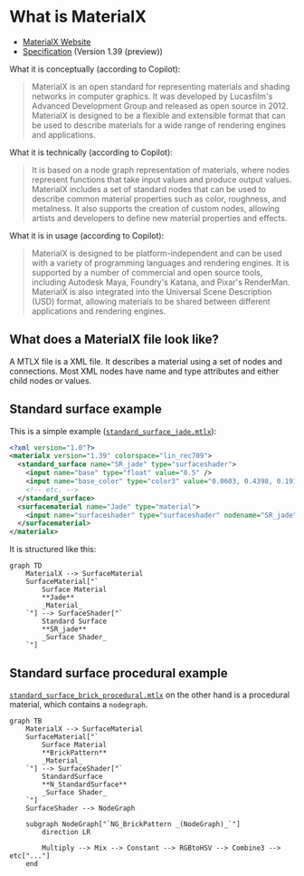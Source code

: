 # What is MaterialX

- [MaterialX Website](http://www.materialx.org/)
- [Specification](https://github.com/AcademySoftwareFoundation/MaterialX/tree/b26f19e75226163acea0e24b457e3d4649e04b64/documents/Specification) (Version 1.39 (preview))

What it is conceptually (according to Copilot):

> MaterialX is an open standard for representing materials and shading networks in computer graphics.
> It was developed by Lucasfilm's Advanced Development Group and released as open source in 2012.
> MaterialX is designed to be a flexible and extensible format that can be used to describe materials for a wide range of rendering engines and applications.

What it is technically (according to Copilot):

> It is based on a node graph representation of materials, where nodes represent functions that take input values and produce output values.
> MaterialX includes a set of standard nodes that can be used to describe common material properties such as color, roughness, and metalness.
> It also supports the creation of custom nodes, allowing artists and developers to define new material properties and effects.

What it is in usage (according to Copilot):

> MaterialX is designed to be platform-independent and can be used with a variety of programming languages and rendering engines.
> It is supported by a number of commercial and open source tools, including Autodesk Maya, Foundry's Katana, and Pixar's RenderMan.
> MaterialX is also integrated into the Universal Scene Description (USD) format, allowing materials to be shared between different applications and rendering engines.

## What does a MaterialX file look like?

A MTLX file is a XML file.
It describes a material using a set of nodes and connections.
Most XML nodes have name and type attributes and either child nodes or values.

## Standard surface example

This is a simple example ([`standard_surface_jade.mtlx`](https://github.com/AcademySoftwareFoundation/MaterialX/blob/b26f19e75226163acea0e24b457e3d4649e04b64/resources/Materials/Examples/StandardSurface/standard_surface_jade.mtlx)):

```xml
<?xml version="1.0"?>
<materialx version="1.39" colorspace="lin_rec709">
  <standard_surface name="SR_jade" type="surfaceshader">
    <input name="base" type="float" value="0.5" />
    <input name="base_color" type="color3" value="0.0603, 0.4398, 0.1916" />
    <!-- etc. -->
  </standard_surface>
  <surfacematerial name="Jade" type="material">
    <input name="surfaceshader" type="surfaceshader" nodename="SR_jade" />
  </surfacematerial>
</materialx>
```

It is structured like this:

```mermaid
graph TD
    MaterialX --> SurfaceMaterial
    SurfaceMaterial["`
        Surface Material
        **Jade**
        _Material_
    `"] --> SurfaceShader["`
        Standard Surface
        **SR_jade**
        _Surface Shader_
    `"]
```

## Standard surface procedural example

[`standard_surface_brick_procedural.mtlx`](https://github.com/AcademySoftwareFoundation/MaterialX/blob/b26f19e75226163acea0e24b457e3d4649e04b64/resources/Materials/Examples/StandardSurface/standard_surface_brick_procedural.mtlx) on the other hand is a procedural material, which contains a `nodegraph`.

```mermaid
graph TB
    MaterialX --> SurfaceMaterial
    SurfaceMaterial["`
        Surface Material
        **BrickPattern**
        _Material_
    `"] --> SurfaceShader["`
        StandardSurface
        **N_StandardSurface**
        _Surface Shader_
    `"]
    SurfaceShader --> NodeGraph

    subgraph NodeGraph["`NG_BrickPattern _(NodeGraph)_`"]
        direction LR

        Multiply --> Mix --> Constant --> RGBtoHSV --> Combine3 --> etc["..."]
    end
```
